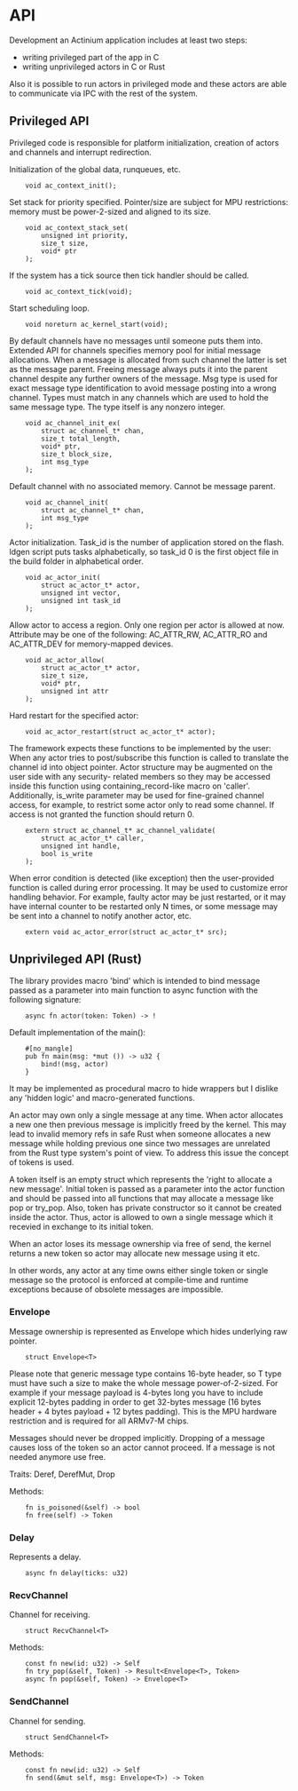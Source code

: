 API
===

Development an Actinium application includes at least two steps:
- writing privileged part of the app in C
- writing unprivileged actors in C or Rust

Also it is possible to run actors in privileged mode and these actors
are able to communicate via IPC with the rest of the system.


Privileged API
--------------

Privileged code is responsible for platform initialization, creation of
actors and channels and interrupt redirection.

Initialization of the global data, runqueues, etc.

        void ac_context_init();

Set stack for priority specified. Pointer/size are subject for MPU 
restrictions: memory must be power-2-sized and aligned to its size.

        void ac_context_stack_set(
            unsigned int priority, 
            size_t size, 
            void* ptr
        );

If the system has a tick source then tick handler should be called.

        void ac_context_tick(void);

Start scheduling loop.

        void noreturn ac_kernel_start(void);

By default channels have no messages until someone puts them into.
Extended API for channels specifies memory pool for initial message
allocations. When a message is allocated from such channel the latter
is set as the message parent. Freeing message always puts it into the
parent channel despite any further owners of the message.
Msg type is used for exact message type identification to avoid 
message posting into a wrong channel. Types must match in any channels 
which are used to hold the same message type. The type itself is any 
nonzero integer.

        void ac_channel_init_ex(
            struct ac_channel_t* chan, 
            size_t total_length,
            void* ptr,
            size_t block_size,
            int msg_type
        );

Default channel with no associated memory. Cannot be message parent.

        void ac_channel_init(
            struct ac_channel_t* chan, 
            int msg_type
        );

Actor initialization. Task_id is the number of application stored on
the flash. ldgen script puts tasks alphabetically, so task_id 0 is the
first object file in the build folder in alphabetical order.

        void ac_actor_init(
            struct ac_actor_t* actor, 
            unsigned int vector,
            unsigned int task_id
        );

Allow actor to access a region. Only one region per actor is allowed at
now. Attribute may be one of the following: AC_ATTR_RW, AC_ATTR_RO and
AC_ATTR_DEV for memory-mapped devices.

        void ac_actor_allow(
            struct ac_actor_t* actor,
            size_t size,
            void* ptr,
            unsigned int attr
        );

Hard restart for the specified actor:

        void ac_actor_restart(struct ac_actor_t* actor);


The framework expects these functions to be implemented by the user:
When any actor tries to post/subscribe this function is called to
translate the channel id into object pointer.
Actor structure may be augmented on the user side with any security-
related members so they may be accessed inside this function using
containing_record-like macro on 'caller'.
Additionally, is_write parameter may be used for fine-grained channel
access, for example, to restrict some actor only to read some channel.
If access is not granted the function should return 0.

        extern struct ac_channel_t* ac_channel_validate(
            struct ac_actor_t* caller, 
            unsigned int handle,
            bool is_write
        );

When error condition is detected (like exception) then the user-provided
function is called during error processing. It may be used to customize 
error handling behavior. For example, faulty actor may be just restarted,
or it may have internal counter to be restarted only N times, or some 
message may be sent into a channel to notify another actor, etc.

        extern void ac_actor_error(struct ac_actor_t* src);




Unprivileged API (Rust)
-----------------------

The library provides macro 'bind' which is intended to bind message
passed as a parameter into main function to async function with 
the following signature:

        async fn actor(token: Token) -> !

Default implementation of the main():

        #[no_mangle]
        pub fn main(msg: *mut ()) -> u32 {
            bind!(msg, actor)
        }

It may be implemented as procedural macro to hide wrappers but I dislike any
'hidden logic' and macro-generated functions.

An actor may own only a single message at any time. When actor allocates a new
one then previous message is implicitly freed by the kernel. This may lead to
invalid memory refs in safe Rust when someone allocates a new message while
holding previous one since two messages are unrelated from the Rust type 
system's point of view. To address this issue the concept of tokens is used.

A token itself is an empty struct which represents the 'right to allocate a 
new message'. Initial token is passed as a parameter into the actor function 
and should be passed into all functions that may allocate a message like pop or
try_pop. Also, token has private constructor so it cannot be created inside 
the actor. Thus, actor is allowed to own a single message which it recevied 
in exchange to its initial token.

When an actor loses its message ownership via free of send, the kernel returns
a new token so actor may allocate new message using it etc.

In other words, any actor at any time owns either single token or single message
so the protocol is enforced at compile-time and runtime exceptions because of 
obsolete messages are impossible.


### Envelope

Message ownership is represented as Envelope which hides underlying raw pointer.

        struct Envelope<T>

Please note that generic message type contains 16-byte header, so T type 
must have such a size to make the whole message power-of-2-sized. 
For example if your message payload is 4-bytes long you have to include 
explicit 12-bytes padding in order to get 32-bytes message 
(16 bytes header + 4 bytes payload + 12 bytes padding).
This is the MPU hardware restriction and is required for all ARMv7-M chips.

Messages should never be dropped implicitly. Dropping of a message causes
loss of the token so an actor cannot proceed. If a message is not needed 
anymore use free.

Traits: Deref, DerefMut, Drop

Methods:

        fn is_poisoned(&self) -> bool
        fn free(self) -> Token


### Delay

Represents a delay.

        async fn delay(ticks: u32)


### RecvChannel

Channel for receiving.

        struct RecvChannel<T>

Methods:

        const fn new(id: u32) -> Self
        fn try_pop(&self, Token) -> Result<Envelope<T>, Token>
        async fn pop(&self, Token) -> Envelope<T>


### SendChannel

Channel for sending.

        struct SendChannel<T>

Methods:

        const fn new(id: u32) -> Self
        fn send(&mut self, msg: Envelope<T>) -> Token

